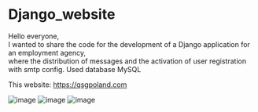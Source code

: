 # Django_website  
Hello everyone,  
I wanted to share the code for the development of a Django application for an employment agency,  
  where the distribution of messages and the activation of user registration  
  with smtp config. Used database MySQL

  This website: https://qsgpoland.com  
  

  ![image](https://github.com/INRGI/Django_website/assets/120032162/e2c156b0-3cb2-4c5e-8cc0-02de2851ac52)
![image](https://github.com/INRGI/Django_website/assets/120032162/7e8ad115-ef96-446b-98bc-bda46ff6bb2a)
![image](https://github.com/INRGI/Django_website/assets/120032162/2e58bd3f-335d-4ff1-aa43-c858b3aefc29)


  
